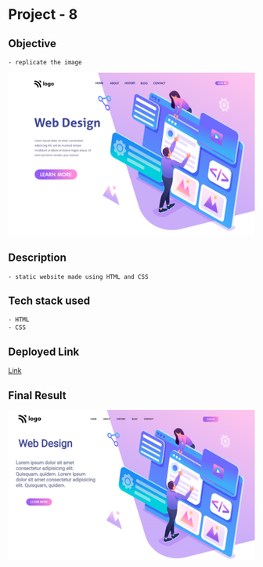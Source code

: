 # Project - 8


## Objective

    - replicate the image

![Img](/8.png)

## Description

    - static website made using HTML and CSS

## Tech stack used

    - HTML
    - CSS

## Deployed Link

[Link](https://shwetank-project-8.netlify.app/)

## Final Result

![Image](/final%20image.png)